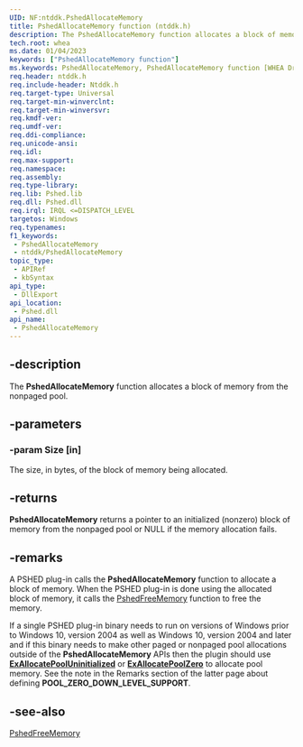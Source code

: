 ```yaml
---
UID: NF:ntddk.PshedAllocateMemory
title: PshedAllocateMemory function (ntddk.h)
description: The PshedAllocateMemory function allocates a block of memory from the nonpaged pool.
tech.root: whea
ms.date: 01/04/2023
keywords: ["PshedAllocateMemory function"]
ms.keywords: PshedAllocateMemory, PshedAllocateMemory function [WHEA Drivers and Applications], ntddk/PshedAllocateMemory, whea.pshedallocatememory, whearef_e18a3aba-ca99-4b65-92de-1c6b8c740e31.xml
req.header: ntddk.h
req.include-header: Ntddk.h
req.target-type: Universal
req.target-min-winverclnt:
req.target-min-winversvr: 
req.kmdf-ver: 
req.umdf-ver: 
req.ddi-compliance: 
req.unicode-ansi: 
req.idl: 
req.max-support: 
req.namespace: 
req.assembly: 
req.type-library: 
req.lib: Pshed.lib
req.dll: Pshed.dll
req.irql: IRQL <=DISPATCH_LEVEL
targetos: Windows
req.typenames: 
f1_keywords:
 - PshedAllocateMemory
 - ntddk/PshedAllocateMemory
topic_type:
 - APIRef
 - kbSyntax
api_type:
 - DllExport
api_location:
 - Pshed.dll
api_name:
 - PshedAllocateMemory
---
```


## -description

The **PshedAllocateMemory** function allocates a block of memory from the nonpaged pool.

## -parameters

### -param Size [in]

The size, in bytes, of the block of memory being allocated.

## -returns

**PshedAllocateMemory** returns a pointer to an initialized (nonzero) block of memory from the nonpaged pool or NULL if the memory allocation fails.

## -remarks

A PSHED plug-in calls the **PshedAllocateMemory** function to allocate a block of memory. When the PSHED plug-in is done using the allocated block of memory, it calls the [PshedFreeMemory](./nf-ntddk-pshedfreememory.md) function to free the memory.

If a single PSHED plug-in binary needs to run on versions of Windows prior to Windows 10, version 2004 as well as Windows 10, version 2004 and later and if this binary needs to make other paged or nonpaged pool allocations outside of the **PshedAllocateMemory** APIs then the plugin should use [**ExAllocatePoolUninitialized**](../wdm/nf-wdm-exallocatepooluninitialized.md) or [**ExAllocatePoolZero**](../wdm/nf-wdm-exallocatepoolzero.md) to allocate pool memory. See the note in the Remarks section of the latter page about defining **POOL_ZERO_DOWN_LEVEL_SUPPORT**.

## -see-also

[PshedFreeMemory](./nf-ntddk-pshedfreememory.md)